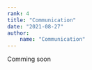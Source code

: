 ```yaml
---
rank: 4
title: "Communication"
date: "2021-08-27"
author:
    name: "Communication"
---
```


Comming soon
